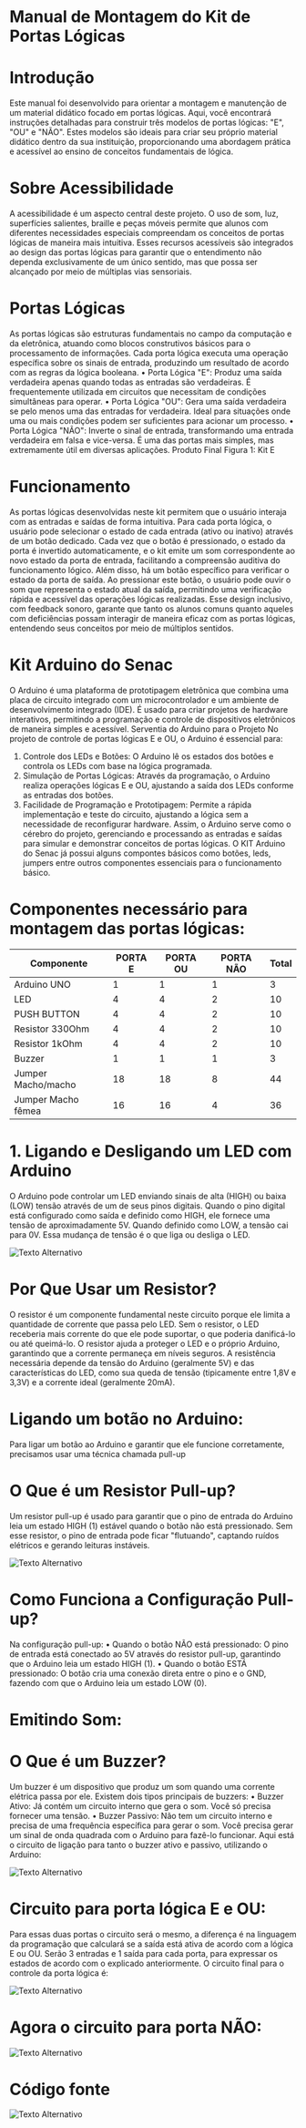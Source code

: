 # Manual de Montagem do Kit de Portas Lógicas
# Introdução

Este manual foi desenvolvido para orientar a montagem e manutenção de um material didático focado em portas lógicas. Aqui, você encontrará instruções detalhadas para construir três modelos de portas lógicas: "E", "OU" e "NÃO". Estes modelos são ideais para criar seu próprio material didático dentro da sua instituição, proporcionando uma abordagem prática e acessível ao ensino de conceitos fundamentais de lógica.

# Sobre Acessibilidade
A acessibilidade é um aspecto central deste projeto. O uso de som, luz, superfícies salientes, braille e peças móveis permite que alunos com diferentes necessidades especiais compreendam os conceitos de portas lógicas de maneira mais intuitiva. Esses recursos acessíveis são integrados ao design das portas lógicas para garantir que o entendimento não dependa exclusivamente de um único sentido, mas que possa ser alcançado por meio de múltiplas vias sensoriais.
# Portas Lógicas
As portas lógicas são estruturas fundamentais no campo da computação e da eletrônica, atuando como blocos construtivos básicos para o processamento de informações. Cada porta lógica executa uma operação específica sobre os sinais de entrada, produzindo um resultado de acordo com as regras da lógica booleana.
•	Porta Lógica "E": Produz uma saída verdadeira apenas quando todas as entradas são verdadeiras. É frequentemente utilizada em circuitos que necessitam de condições simultâneas para operar.
•	Porta Lógica "OU": Gera uma saída verdadeira se pelo menos uma das entradas for verdadeira. Ideal para situações onde uma ou mais condições podem ser suficientes para acionar um processo.
•	Porta Lógica "NÃO": Inverte o sinal de entrada, transformando uma entrada verdadeira em falsa e vice-versa. É uma das portas mais simples, mas extremamente útil em diversas aplicações.
Produto Final
Figura 1: Kit E

# Funcionamento
As portas lógicas desenvolvidas neste kit permitem que o usuário interaja com as entradas e saídas de forma intuitiva. Para cada porta lógica, o usuário pode selecionar o estado de cada entrada (ativo ou inativo) através de um botão dedicado. Cada vez que o botão é pressionado, o estado da porta é invertido automaticamente, e o kit emite um som correspondente ao novo estado da porta de entrada, facilitando a compreensão auditiva do funcionamento lógico.
Além disso, há um botão específico para verificar o estado da porta de saída. Ao pressionar este botão, o usuário pode ouvir o som que representa o estado atual da saída, permitindo uma verificação rápida e acessível das operações lógicas realizadas.
Esse design inclusivo, com feedback sonoro, garante que tanto os alunos comuns quanto aqueles com deficiências possam interagir de maneira eficaz com as portas lógicas, entendendo seus conceitos por meio de múltiplos sentidos.

# Kit Arduino do Senac
O Arduino é uma plataforma de prototipagem eletrônica que combina uma placa de circuito integrado com um microcontrolador e um ambiente de desenvolvimento integrado (IDE). É usado para criar projetos de hardware interativos, permitindo a programação e controle de dispositivos eletrônicos de maneira simples e acessível.
Serventia do Arduino para o Projeto
No projeto de controle de portas lógicas E e OU, o Arduino é essencial para:
1.	Controle dos LEDs e Botões: O Arduino lê os estados dos botões e controla os LEDs com base na lógica programada.
2.	Simulação de Portas Lógicas: Através da programação, o Arduino realiza operações lógicas E e OU, ajustando a saída dos LEDs conforme as entradas dos botões.
3.	Facilidade de Programação e Prototipagem: Permite a rápida implementação e teste do circuito, ajustando a lógica sem a necessidade de reconfigurar hardware.
Assim, o Arduino serve como o cérebro do projeto, gerenciando e processando as entradas e saídas para simular e demonstrar conceitos de portas lógicas.
O KIT Arduino do Senac já possui alguns compontes básicos como botões, leds, jumpers entre outros componentes essenciais para o funcionamento básico.
# Componentes necessário para montagem das portas lógicas:
| Componente              | PORTA E | PORTA OU | PORTA NÃO | Total |
|-------------------------|---------|----------|-----------|-------|
| Arduino UNO             | 1       | 1        | 1         | 3     |
| LED                     | 4       | 4        | 2         | 10    |
| PUSH BUTTON             | 4       | 4        | 2         | 10    |
| Resistor 330Ohm         | 4       | 4        | 2         | 10    |
| Resistor 1kOhm          | 4       | 4        | 2         | 10    |
| Buzzer                  | 1       | 1        | 1         | 3     |
| Jumper Macho/macho      | 18      | 18       | 8         | 44    |
| Jumper Macho fêmea      | 16      | 16       | 4         | 36    |

# 1. Ligando e Desligando um LED com Arduino
O Arduino pode controlar um LED enviando sinais de alta (HIGH) ou baixa (LOW) tensão através de um de seus pinos digitais. Quando o pino digital está configurado como saída e definido como HIGH, ele fornece uma tensão de aproximadamente 5V. Quando definido como LOW, a tensão cai para 0V. Essa mudança de tensão é o que liga ou desliga o LED.

![Texto Alternativo](./assets/led.png)

# Por Que Usar um Resistor?
O resistor é um componente fundamental neste circuito porque ele limita a quantidade de corrente que passa pelo LED. Sem o resistor, o LED receberia mais corrente do que ele pode suportar, o que poderia danificá-lo ou até queimá-lo.
O resistor ajuda a proteger o LED e o próprio Arduino, garantindo que a corrente permaneça em níveis seguros. A resistência necessária depende da tensão do Arduino (geralmente 5V) e das características do LED, como sua queda de tensão (tipicamente entre 1,8V e 3,3V) e a corrente ideal (geralmente 20mA).
# Ligando um botão no Arduino:
Para ligar um botão ao Arduino e garantir que ele funcione corretamente, precisamos usar uma técnica chamada pull-up
# O Que é um Resistor Pull-up?
Um resistor pull-up é usado para garantir que o pino de entrada do Arduino leia um estado HIGH (1) estável quando o botão não está pressionado. Sem esse resistor, o pino de entrada pode ficar "flutuando", captando ruídos elétricos e gerando leituras instáveis.

![Texto Alternativo](./assets/botao.png)

# Como Funciona a Configuração Pull-up?
Na configuração pull-up:
•	Quando o botão NÃO está pressionado: O pino de entrada está conectado ao 5V através do resistor pull-up, garantindo que o Arduino leia um estado HIGH (1).
•	Quando o botão ESTÁ pressionado: O botão cria uma conexão direta entre o pino e o GND, fazendo com que o Arduino leia um estado LOW (0).


# Emitindo Som:
# O Que é um Buzzer?
Um buzzer é um dispositivo que produz um som quando uma corrente elétrica passa por ele. Existem dois tipos principais de buzzers:
•	Buzzer Ativo: Já contém um circuito interno que gera o som. Você só precisa fornecer uma tensão.
•	Buzzer Passivo: Não tem um circuito interno e precisa de uma frequência específica para gerar o som. Você precisa gerar um sinal de onda quadrada com o Arduino para fazê-lo funcionar.
Aqui está o circuito de ligação para tanto o buzzer ativo e passivo, utilizando o Arduino:

![Texto Alternativo](./assets/buzzer.png)


# Circuito para porta lógica E e OU:
Para essas duas portas o circuito será o mesmo, a diferença é na linguagem da programação que calculará se a saída está ativa de acordo com a lógica E ou OU. Serão 3 entradas e 1 saída para cada porta, para expressar os estados de acordo com o explicado anteriormente. O circuito final para o controle da porta lógica é:

![Texto Alternativo](./assets/portaeeou.png)

# Agora o circuito para porta NÃO:


![Texto Alternativo](./assets/portan.png)


# Código fonte


![Texto Alternativo](./assets/fluxograma.png)
